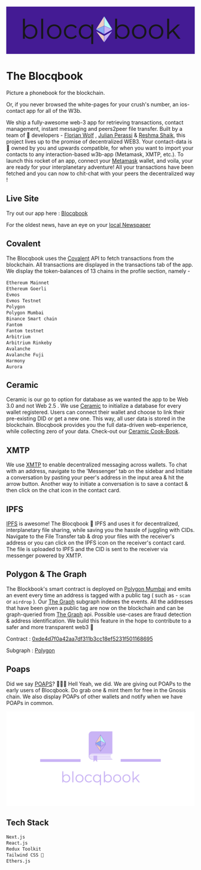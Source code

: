 <!-- ![blocqbookTextSolidBanner](https://user-images.githubusercontent.com/70228821/180654821-224ca13c-9dcc-44de-9f44-16d565c0109b.png) -->

![bbBanner](public/blocqBookLogo/logoText/blocqbookTextSolidBanner.png)

# The Blocqbook

Picture a phonebook for the blockchain.

Or, if you never browsed the white-pages for your crush's number, an ios-contact app for all of the W3b.

We ship a fully-awesome web-3 app for retrieving transactions, contact management, instant messaging and peers2peer file transfer. Built by a team of 🌳 developers - [Florian Wolf](https://github.com/3lLobo) , [Julian Perassi](https://github.com/perassijulian) & [Reshma Shaik](https://github.com/TheReshma), this project lives up to the promise of decentralized WEB3. Your contact-data is 💯 owned by you and upwards compatible, for when you want to import your contacts to any interaction-based w3b-app (Metamask, XMTP, etc.). To launch this rocket of an app, connect your [Metamask](https://metamask.io/) wallet, and voila, your are ready for your interplanetary adventure! All your transactions have been fetched and you can now to chit-chat with your peers the decentralized way !

## Live Site

Try out our app here : [Blocqbook](https://blocqbook.netlify.app/)

For the oldest news, have an eye on your [local Newspaper](https://twitter.com/blocqbook)

## Covalent

The Blocqbook uses the [Covalent](https://www.covalenthq.com/) API to fetch transactions from the blockchain. All transactions are displayed in the transactions tab of the app. We display the token-balances of 13 chains in the profile section, namely -

```
Ethereum Mainnet
Ethereum Goerli
Evmos
Evmos Testnet
Polygon
Polygon Mumbai
Binance Smart chain
Fantom
Fantom testnet
Arbitrium
Arbitrium Rinkeby
Avalanche
Avalanche Fuji
Harmony
Aurora
```

## Ceramic

Ceramic is our go to option for database as we wanted the app to be Web 3.0 and not Web 2.5 . We use [Ceramic](https://ceramic.network/) to initialize a database for every wallet registered. Users can connect their wallet and choose to link their pre-existing DID or get a new one. This way, all user data is stored in the blockchain. Blocqbook provides you the full data-driven web-experience, while collecting zero of your data. Check-out our [Ceramic Cook-Book](./ceramic/ceramicCookBook.md).

## XMTP

We use [XMTP](https://xmtp.com/) to enable decentralized messaging across wallets. To chat with an address, navigate to the 'Messenger' tab on the sidebar and Initiate a conversation by pasting your peer's address in the input area & hit the arrow button. Another way to initiate a conversation is to save a contact & then click on the chat icon in the contact card.

## IPFS

[IPFS](https://ipfs.io/) is awesome! The Blocqbook 💙 IPFS and uses it for decentralized, interplanetary file sharing, while saving you the hassle of juggling with CIDs. Navigate to the File Transfer tab & drop your files with the receiver's address or you can click on the IPFS icon on the receiver's contact card. The file is uploaded to IPFS and the CID is sent to the receiver via messenger powered by XMTP.

## Polygon & The Graph

The Blockbook's smart contract is deployed on [Polygon Mumbai](https://mumbai.polygonscan.com/) and emits an event every time an address is tagged with a public tag ( such as - `scam` or `airdrop` ). Our [The Graph](https://thegraph.com/hosted-service) subgraph indexes the events. All the addresses that have been given a public tag are now on the blockchain and can be graph-queried from [The Graph](https://thegraph.com/hosted-service) api. Possible use-cases are fraud detection & address identification. We build this feature in the hope to contribute to a safer and more transparent web3 🤍

Contract : [0xde4d7f0a42aa7df311b3cc18ef5231f501168695](https://mumbai.polygonscan.com/address/0xde4d7f0a42aa7df311b3cc18ef5231f501168695#events)

Subgraph : [Polygon](https://thegraph.com/hosted-service/subgraph/notthatdumb/contract-polygon)

## Poaps

Did we say [POAPS](https://poap.xyz/)? 🎉🎉🎉
Hell Yeah, we did. We are giving out POAPs to the early users of Blocqbook. Do grab one & mint them for free in the Gnosis chain. We also display POAPs of other wallets and notify when we have POAPs in common.

![blocqbookTextTransparentBannerLight](public/logov2/booqName/blocqbookTL.png)

## Tech Stack

```
Next.js
React.js
Redux Toolkit
Tailwind CSS 💫
Ethers.js
```
